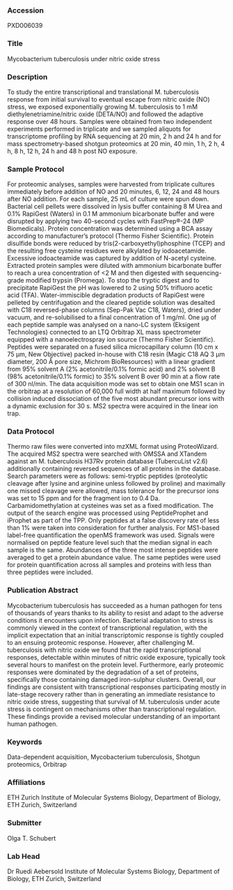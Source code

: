### Accession
PXD006039

### Title
Mycobacterium tuberculosis under nitric oxide stress

### Description
To study the entire transcriptional and translational M. tuberculosis response from initial survival to eventual escape from nitric oxide (NO) stress, we exposed exponentially growing M. tuberculosis to 1 mM diethylenetriamine/nitric oxide (DETA/NO) and followed the adaptive response over 48 hours. Samples were obtained from two independent experiments performed in triplicate and we sampled aliquots for transcriptome profiling by RNA sequencing at 20 min, 2 h and 24 h and for mass spectrometry-based shotgun proteomics at 20 min, 40 min, 1 h, 2 h, 4 h, 8 h, 12 h, 24 h and 48 h post NO exposure.

### Sample Protocol
For proteomic analyses, samples were harvested from triplicate cultures immediately before addition of NO and 20 minutes, 6, 12, 24 and 48 hours after NO addition. For each sample, 25 mL of culture were spun down. Bacterial cell pellets were dissolved in lysis buffer containing 8 M Urea and 0.1% RapiGest (Waters) in 0.1 M ammonium bicarbonate buffer and were disrupted by applying two 40-second cycles with FastPrep®-24 (MP Biomedicals). Protein concentration was determined using a BCA assay according to manufacturer’s protocol (Thermo Fisher Scientific). Protein disulfide bonds were reduced by tris(2-carboxyethyl)phosphine (TCEP) and the resulting free cysteine residues were alkylated by iodoacetamide. Excessive iodoacteamide was captured by addition of N-acetyl cysteine. Extracted protein samples were diluted with ammonium bicarbonate buffer to reach a urea concentration of <2 M and then digested with sequencing-grade modified trypsin (Promega). To stop the tryptic digest and to precipitate RapiGest the pH was lowered to 2 using 50% trifluoro acetic acid (TFA). Water-immiscible degradation products of RapiGest were pelleted by centrifugation and the cleared peptide solution was desalted with C18 reversed-phase columns (Sep-Pak Vac C18, Waters), dried under vacuum, and re-solubilised to a final concentration of 1 mg/ml.  One µg of each peptide sample was analysed on a nano-LC system (Eksigent Technologies) connected to an LTQ Orbitrap XL mass spectrometer equipped with a nanoelectrospray ion source (Thermo Fisher Scientific). Peptides were separated on a fused silica microcapillary column (10 cm x 75 µm, New Objective) packed in-house with C18 resin (Magic C18 AQ 3 µm diameter, 200 Å pore size, Michrom BioResources) with a linear gradient from 95% solvent A (2% acetonitrile/0.1% formic acid) and 2% solvent B (98% acetonitrile/0.1% formic) to 35% solvent B over 90 min at a flow rate of 300 nl/min. The data acquisition mode was set to obtain one MS1 scan in the orbitrap at a resolution of 60,000 full width at half maximum followed by collision induced dissociation of the five most abundant precursor ions with a dynamic exclusion for 30 s. MS2 spectra were acquired in the linear ion trap.

### Data Protocol
Thermo raw files were converted into mzXML format using ProteoWizard. The acquired MS2 spectra were searched with OMSSA and XTandem against an M. tuberculosis H37Rv protein database (TubercuList v2.6) additionally containing reversed sequences of all proteins in the database. Search parameters were as follows: semi-tryptic peptides (proteolytic cleavage after lysine and arginine unless followed by proline) and maximally one missed cleavage were allowed, mass tolerance for the precursor ions was set to 15 ppm and for the fragment ion to 0.4 Da. Carbamidomethylation at cysteines was set as a fixed modification. The output of the search engine was processed using PeptideProphet and iProphet as part of the TPP. Only peptides at a false discovery rate of less than 1% were taken into consideration for further analysis. For MS1-based label-free quantification the openMS framework was used. Signals were normalised on peptide feature level such that the median signal in each sample is the same. Abundances of the three most intense peptides were averaged to get a protein abundance value. The same peptides were used for protein quantification across all samples and proteins with less than three peptides were included.

### Publication Abstract
Mycobacterium tuberculosis has succeeded as a human pathogen for tens of thousands of years thanks to its ability to resist and adapt to the adverse conditions it encounters upon infection. Bacterial adaptation to stress is commonly viewed in the context of transcriptional regulation, with the implicit expectation that an initial transcriptomic response is tightly coupled to an ensuing proteomic response. However, after challenging M. tuberculosis with nitric oxide we found that the rapid transcriptional responses, detectable within minutes of nitric oxide exposure, typically took several hours to manifest on the protein level. Furthermore, early proteomic responses were dominated by the degradation of a set of proteins, specifically those containing damaged iron-sulphur clusters. Overall, our findings are consistent with transcriptional responses participating mostly in late-stage recovery rather than in generating an immediate resistance to nitric oxide stress, suggesting that survival of M. tuberculosis under acute stress is contingent on mechanisms other than transcriptional regulation. These findings provide a revised molecular understanding of an important human pathogen.

### Keywords
Data-dependent acquisition, Mycobacterium tuberculosis, Shotgun proteomics, Orbitrap

### Affiliations
ETH Zurich
Institute of Molecular Systems Biology, Department of Biology, ETH Zurich, Switzerland

### Submitter
Olga T. Schubert

### Lab Head
Dr Ruedi Aebersold
Institute of Molecular Systems Biology, Department of Biology, ETH Zurich, Switzerland


